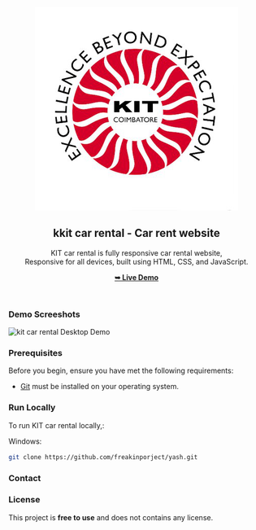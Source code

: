 <div align="center">

  <br />
  <br />
  
  <img src="./readme-images/project-logo.png" />

  <h2 align="center">kkit car rental - Car rent website</h2>

  KIT car rental is fully responsive car rental website, <br />Responsive for all devices, built using HTML, CSS, and JavaScript.

  <a href=""><strong>➥ Live Demo</strong></a>

</div>

<br />

### Demo Screeshots

![kit car rental Desktop Demo](./readme-images/desktop.png "Desktop Demo")

### Prerequisites

Before you begin, ensure you have met the following requirements:

* [Git](https://git-scm.com/downloads "Download Git") must be installed on your operating system.

### Run Locally

To run KIT car rental locally,:

Windows:

```bash
git clone https://github.com/freakinporject/yash.git
```

### Contact



### License

This project is **free to use** and does not contains any license.
